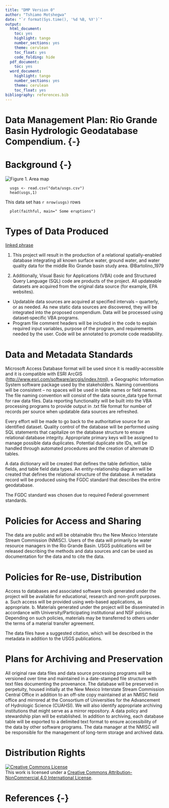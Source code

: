 ```yaml
---
title: "DMP Version 0"
author: "Tshiamo Motshegwa"
date: "`r format(Sys.time(), '%d %B, %Y')`"
output:
  html_document:
    toc: yes
    highlight: tango
    number_sections: yes
    theme: cerulean
    toc_float: yes
    code_folding: hide
  pdf_document:
    toc: yes
  word_document:
    highlight: tango
    number_sections: yes
    theme: cerulean
    toc_float: yes
bibliography: references.bib
---
```



# Data Management Plan: Rio Grande Basin Hydrologic Geodatabase Compendium. {-}

# Background {-}
  ![Figure 1. Area map](img/rio-grande-basin.png)

```{r table, echo=FALSE}
  usgs <- read.csv("data/usgs.csv")
  head(usgs,1)
```
This data set has `r nrow(usgs)` rows

```{r plot, echo=TRUE}
  plot(faithful, main=" Some eruptions")
```

# Types of Data Produced 

[linked phrase](http://cnn.com)

1. This project will result in the production of a relational
spatially-enabled database integrating all known surface water, ground
water, and water quality data for the middle Rio Grande basin study
area. @Bartolino_1979 

1. Additionally, Visual Basic for Applications (VBA) code and
Structured Query Language (SQL) code are products of the project. All
updateable datasets are acquired from the original data source (for
example, EPA websites). 
- Updatable data sources are acquired at specified
intervals – quarterly, or as needed. As new static data sources are
discovered, they will be integrated into the proposed compendium. Data
will be processed using dataset‐specific VBA programs. 
- Program file comment headers will be included in the code to explain required input
variables, purpose of the program, and requirements needed by the user.
Code will be annotated to promote code readability.




# Data and Metadata Standards

Microsoft Access Database format will be used since it is
readily-accessible and it is compatible with ESRI ArcGIS
(http://www.esri.com/software/arcgis/index.html), a Geographic
Information System software package used by the stakeholders. Naming
conventions will be consistent – no spaces will be used in table names
or field names. The file naming convention will consist of the data
source\_data type format for raw data files. Data reporting
functionality will be built into the VBA processing programs to provide
output in .txt file format for number of records per source when
updatable data sources are refreshed.

Every effort will be made to go back to the authoritative source for an
identified dataset. Quality control of the database will be performed
using SQL statements that capitalize on the database structure to ensure
relational database integrity. Appropriate primary keys will be assigned
to manage possible data duplicates. Potential duplicate site IDs, will
be handled through automated procedures and the creation of alternate ID
tables.

A data dictionary will be created that defines the table definition,
table fields, and table field data types. An entity-relationship diagram
will be created that defines the relational structure of the database. A
metadata record will be produced using the FGDC standard that describes
the entire geodatabase.

The FGDC standard was chosen due to required Federal government
standards.

# Policies for Access and Sharing

The data are public and will be obtainable thru the New Mexico
Interstate Stream Commission (NMISC). Users of the data will primarily
be water resource managers in the Rio Grande Basin. USGS publications
will be released describing the methods and data sources and can be used
as documentation for the data and to cite the data.

# Policies for Re-use, Distribution

Access to databases and associated software tools generated under the
project will be available for educational, research and non-profit
purposes. 
    a. Such access will be provided using web-based applications, as
appropriate.
    b. Materials generated under the project will be disseminated in accordance
with University/Participating institutional and NSF policies. Depending
on such policies, materials may be transferred to others under the terms
of a material transfer agreement.

The data files have a suggested citation, which will be described in the
metadata in addition to the USGS publications.

# Plans for Archiving and Preservation

All original raw data files and data source processing programs will be
versioned over time and maintained in a date-stamped file structure with
text files documenting the provenance. The database will be preserved in
perpetuity, housed initially at the New Mexico Interstate Stream
Commission Central Office in addition to an off-site copy maintained at
an NMISC field office and mirrored at the Consortium of Universities for
the Advancement of Hydrologic Science (CUAHSI). We will also identify
appropriate archiving institutions that might serve as a mirror
repository. A data policy and stewardship plan will be established. In
addition to archiving, each database table will be exported to a
delimited text format to ensure accessibility of the data by other
software programs. The data manager at the NMISC will be responsible for
the management of long-term storage and archived data.

# Distribution Rights
<a rel="license" href="http://creativecommons.org/licenses/by-nc/4.0/"><img alt="Creative Commons License" style="border-width:0" src="https://i.creativecommons.org/l/by-nc/4.0/88x31.png" /></a><br />This work is licensed under a <a rel="license" href="http://creativecommons.org/licenses/by-nc/4.0/">Creative Commons Attribution-NonCommercial 4.0 International License</a>.

# References {-}
